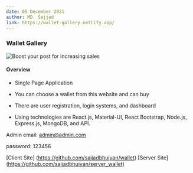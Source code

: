 ```yaml
---
date: 05 December 2021
author: MD. Sajjad
link: https://wallet-gallery.netlify.app/
---
```


### Wallet Gallery

![Boost your post for increasing sales](/images/portfolio/3.jpg)

#### Overview

- Single Page Application

- You can choose a wallet from this website and can buy

- There are user registration, login systems, and dashboard

- Using technologies are React.js, Material-UI, React Bootstrap, Node.js, Express.js, MongoDB, and API.

Admin email: 
    admin@admin.com

password: 
    123456

[Client Site] (https://github.com/sajjadbhuiyan/wallet)
[Server Site] (https://github.com/sajjadbhuiyan/server_wallet)
